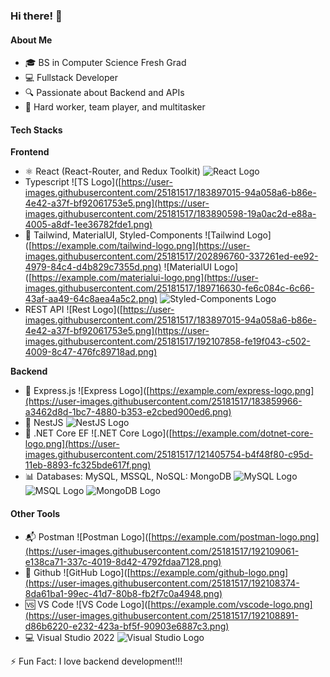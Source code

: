 ### Hi there! 👋

#### About Me

- 🎓 BS in Computer Science Fresh Grad
- 💻 Fullstack Developer
- 🔍 Passionate about Backend and APIs
- 🚀 Hard worker, team player, and multitasker

#### Tech Stacks

**Frontend**
- ⚛️ React (React-Router, and Redux Toolkit) ![React Logo](https://user-images.githubusercontent.com/25181517/183897015-94a058a6-b86e-4e42-a37f-bf92061753e5.png)
- Typescript ![TS Logo]([https://user-images.githubusercontent.com/25181517/183897015-94a058a6-b86e-4e42-a37f-bf92061753e5.png](https://user-images.githubusercontent.com/25181517/183890598-19a0ac2d-e88a-4005-a8df-1ee36782fde1.png)
- 🎨 Tailwind, MaterialUI, Styled-Components ![Tailwind Logo]([https://example.com/tailwind-logo.png](https://user-images.githubusercontent.com/25181517/202896760-337261ed-ee92-4979-84c4-d4b829c7355d.png) ![MaterialUI Logo]([https://example.com/materialui-logo.png](https://user-images.githubusercontent.com/25181517/189716630-fe6c084c-6c66-43af-aa49-64c8aea4a5c2.png) ![Styled-Components Logo](https://example.com/styled-components-logo.png)
- REST API ![Rest Logo]([https://user-images.githubusercontent.com/25181517/183897015-94a058a6-b86e-4e42-a37f-bf92061753e5.png](https://user-images.githubusercontent.com/25181517/192107858-fe19f043-c502-4009-8c47-476fc89718ad.png)

**Backend**
- 🚀 Express.js ![Express Logo]([https://example.com/express-logo.png](https://user-images.githubusercontent.com/25181517/183859966-a3462d8d-1bc7-4880-b353-e2cbed900ed6.png)
- 🦄 NestJS ![NestJS Logo](https://github.com/marwin1991/profile-technology-icons/assets/136815194/519bfaf3-c242-431e-a269-876979f05574)
- 🔧 .NET Core EF ![.NET Core Logo]([https://example.com/dotnet-core-logo.png](https://user-images.githubusercontent.com/25181517/121405754-b4f48f80-c95d-11eb-8893-fc325bde617f.png)
- 📊 Databases: MySQL, MSSQL, NoSQL: MongoDB ![MySQL Logo]([https://example.com/mysql-logo.png](https://user-images.githubusercontent.com/25181517/183896128-ec99105a-ec1a-4d85-b08b-1aa1620b2046.png)) ![MSQL Logo]([https://example.com/msql-logo.png](https://github.com/marwin1991/profile-technology-icons/assets/19180175/3b371807-db7c-45b4-8720-c0cfc901680a)) ![MongoDB Logo]([https://example.com/mongodb-logo.png](https://user-images.githubusercontent.com/25181517/182884177-d48a8579-2cd0-447a-b9a6-ffc7cb02560e.png))

#### Other Tools

- 📬 Postman ![Postman Logo]([https://example.com/postman-logo.png](https://user-images.githubusercontent.com/25181517/192109061-e138ca71-337c-4019-8d42-4792fdaa7128.png)
- 🐙 Github ![GitHub Logo]([https://example.com/github-logo.png](https://user-images.githubusercontent.com/25181517/192108374-8da61ba1-99ec-41d7-80b8-fb2f7c0a4948.png)
- 🆚 VS Code ![VS Code Logo]([https://example.com/vscode-logo.png](https://user-images.githubusercontent.com/25181517/192108891-d86b6220-e232-423a-bf5f-90903e6887c3.png)
- 💻 Visual Studio 2022 ![Visual Studio Logo](https://example.com/visual-studio-logo.png)

⚡ Fun Fact: I love backend development!!!
